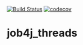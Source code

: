 [![Build Status](https://travis-ci.org/Tiunchik/Job4j_middle_threads.svg?branch=master)](https://travis-ci.org/Tiunchik/Job4j_middle_threads)
[![codecov](https://codecov.io/gh/Tiunchik/job4j/branch/master/graph/badge.svg)](https://codecov.io/gh/Tiunchik/job4j)
# job4j_threads
